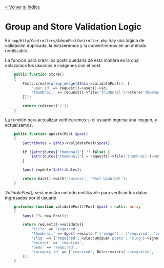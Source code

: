 [< Volver al índice](/docs/readme.md)

# Group and Store Validation Logic

En `app/Http/Controllers/AdminPostController.php` hay una lógica de validación duplicada, la extraeremos y la convertiremos en un método reutilizable. 

La función para crear los posts quedaría de esta manera en la cual enlazamos los usuarios e imágenes con el post. 
```php
    public function store()
    {
        Post::create(array_merge($this->validatePost(), [
            'user_id' => request()->user()->id,
            'thumbnail' => request()->file('thumbnail')->store('thumbnails')
        ]));

        return redirect('/');
    }
```

La función para actualizar verificaremos si el usuario ingresa una imagen, y actualizamos. 

```php
    public function update(Post $post)
    {
        $attributes = $this->validatePost($post);

        if ($attributes['thumbnail'] ?? false) {
            $attributes['thumbnail'] = request()->file('thumbnail')->store('thumbnails');
        }

        $post->update($attributes);

        return back()->with('success', 'Post Updated!');
    }

```

*ValidatePost()* será nuestro método reutilizable para verificar los datos ingresados por el usuario. 

```php
    protected function validatePost(?Post $post = null): array
    {
        $post ??= new Post();

        return request()->validate([
            'title' => 'required',
            'thumbnail' => $post->exists ? ['image'] : ['required', 'image'],
            'slug' => ['required', Rule::unique('posts', 'slug')->ignore($post)],
            'excerpt' => 'required',
            'body' => 'required',
            'category_id' => ['required', Rule::exists('categories', 'id')]
        ]);
    }
```

